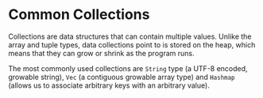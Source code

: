 # Common Collections

Collections are data structures that can contain multiple values. Unlike the
array and tuple types, data collections point to is stored on the heap, which
means that they can grow or shrink as the program runs.

The most commonly used collections are `String` type (a UTF-8 encoded, growable
string), `Vec` (a contiguous growable array type) and `Hashmap` (allows us to
associate arbitrary keys with an arbitrary value).
